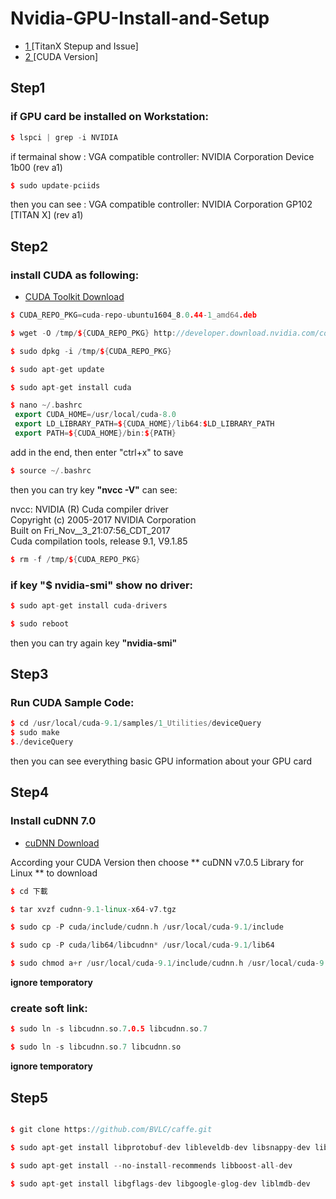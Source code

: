 # Nvidia-GPU-Install-and-Setup

- [ 1 ](https://qiita.com/shouta-dev/items/428af46b8a61622e25b2)[TitanX Stepup and Issue]
- [ 2 ](http://developer.download.nvidia.com/compute/cuda/repos/ubuntu1604/x86_64/) [CUDA Version]



## Step1
### if GPU card be installed on Workstation: 
```C++
$ lspci | grep -i NVIDIA
```
 if termainal show : VGA compatible controller: NVIDIA Corporation Device 1b00 (rev a1) <br/>
```C++
$ sudo update-pciids
```
 then you can see : VGA compatible controller: NVIDIA Corporation GP102 [TITAN X] (rev a1) <br/>
 

## Step2
### install CUDA as following:
- [CUDA Toolkit Download](https://developer.nvidia.com/cuda-downloads?target_os=Linux&target_arch=x86_64&target_distro=Ubuntu&target_version=1604&target_type=deblocal) <br/>
```C++
$ CUDA_REPO_PKG=cuda-repo-ubuntu1604_8.0.44-1_amd64.deb

$ wget -O /tmp/${CUDA_REPO_PKG} http://developer.download.nvidia.com/compute/cuda/repos/ubuntu1604/x86_64/${CUDA_REPO_PKG}

$ sudo dpkg -i /tmp/${CUDA_REPO_PKG} 

$ sudo apt-get update

$ sudo apt-get install cuda

$ nano ~/.bashrc
 export CUDA_HOME=/usr/local/cuda-8.0
 export LD_LIBRARY_PATH=${CUDA_HOME}/lib64:$LD_LIBRARY_PATH
 export PATH=${CUDA_HOME}/bin:${PATH}
```
add in the end, then enter "ctrl+x" to save <br/>
```C++
$ source ~/.bashrc 
```
then you can try key **"nvcc -V"** can see: <br/>

nvcc: NVIDIA (R) Cuda compiler driver <br/>
Copyright (c) 2005-2017 NVIDIA Corporation <br/>
Built on Fri_Nov__3_21:07:56_CDT_2017 <br/>
Cuda compilation tools, release 9.1, V9.1.85 <br/>
```C++
$ rm -f /tmp/${CUDA_REPO_PKG}
```
### if key "$ nvidia-smi" show no driver:
```C++
$ sudo apt-get install cuda-drivers

$ sudo reboot
```
then you can try again key **"nvidia-smi"** <br/>

## Step3
### Run CUDA Sample Code:
```C++
$ cd /usr/local/cuda-9.1/samples/1_Utilities/deviceQuery
$ sudo make
$./deviceQuery
```
then you can see everything basic GPU information about your GPU card <br/>


## Step4
### Install cuDNN 7.0
- [cuDNN Download ](https://developer.nvidia.com/rdp/cudnn-download)

According your CUDA Version then choose ** cuDNN v7.0.5 Library for Linux ** to download
```C++
$ cd 下載

$ tar xvzf cudnn-9.1-linux-x64-v7.tgz

$ sudo cp -P cuda/include/cudnn.h /usr/local/cuda-9.1/include 

$ sudo cp -P cuda/lib64/libcudnn* /usr/local/cuda-9.1/lib64

$ sudo chmod a+r /usr/local/cuda-9.1/include/cudnn.h /usr/local/cuda-9.1/lib64/libcudnn*  
```

**ignore temporatory** <br/>
### create soft link:
```C++
$ sudo ln -s libcudnn.so.7.0.5 libcudnn.so.7

$ sudo ln -s libcudnn.so.7 libcudnn.so
```
**ignore temporatory** <br/>


## Step5
```C++

$ git clone https://github.com/BVLC/caffe.git

$ sudo apt-get install libprotobuf-dev libleveldb-dev libsnappy-dev libopencv-dev libhdf5-serial-dev protobuf-compiler

$ sudo apt-get install --no-install-recommends libboost-all-dev
 
$ sudo apt-get install libgflags-dev libgoogle-glog-dev liblmdb-dev


```
